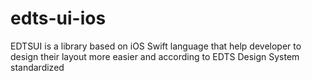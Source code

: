 # edts-ui-ios
EDTSUI is a library based on iOS Swift language that help developer to design their layout more easier and according to EDTS Design System standardized 
